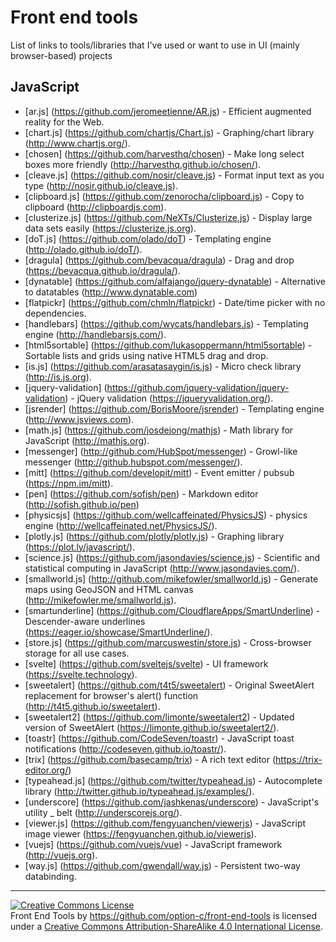 # Front end tools
List of links to tools/libraries that I've used or want to use in UI (mainly browser-based) projects

## JavaScript

- [ar.js] (https://github.com/jeromeetienne/AR.js) - Efficient augmented reality for the Web.
- [chart.js] (https://github.com/chartjs/Chart.js) - Graphing/chart library (http://www.chartjs.org/).
- [chosen] (https://github.com/harvesthq/chosen) - Make long select boxes more friendly (http://harvesthq.github.io/chosen/).
- [cleave.js] (https://github.com/nosir/cleave.js) - Format input text as you type (http://nosir.github.io/cleave.js).
- [clipboard.js] (https://github.com/zenorocha/clipboard.js) - Copy to clipboard (http://clipboardjs.com).
- [clusterize.js] (https://github.com/NeXTs/Clusterize.js) - Display large data sets easily (https://clusterize.js.org).
- [doT.js] (https://github.com/olado/doT) - Templating engine (http://olado.github.io/doT/).
- [dragula] (https://github.com/bevacqua/dragula) - Drag and drop (https://bevacqua.github.io/dragula/).
- [dynatable] (https://github.com/alfajango/jquery-dynatable) - Alternative to datatables (http://www.dynatable.com)
- [flatpickr] (https://github.com/chmln/flatpickr) - Date/time picker with no dependencies.
- [handlebars] (https://github.com/wycats/handlebars.js) - Templating engine (http://handlebarsjs.com/).
- [html5sortable] (https://github.com/lukasoppermann/html5sortable) - Sortable lists and grids using native HTML5 drag and drop.
- [is.js] (https://github.com/arasatasaygin/is.js) - Micro check library (http://is.js.org).
- [jquery-validation] (https://github.com/jquery-validation/jquery-validation) - jQuery validation (https://jqueryvalidation.org/).
- [jsrender] (https://github.com/BorisMoore/jsrender) - Templating engine (http://www.jsviews.com).
- [math.js] (https://github.com/josdejong/mathjs) - Math library for JavaScript (http://mathjs.org).
- [messenger] (http://github.com/HubSpot/messenger) - Growl-like messenger (http://github.hubspot.com/messenger/).
- [mitt] (https://github.com/developit/mitt) - Event emitter / pubsub (https://npm.im/mitt).
- [pen] (https://github.com/sofish/pen) - Markdown editor (http://sofish.github.io/pen)
- [physicsjs] (https://github.com/wellcaffeinated/PhysicsJS) - physics engine (http://wellcaffeinated.net/PhysicsJS/).
- [plotly.js] (https://github.com/plotly/plotly.js) - Graphing library (https://plot.ly/javascript/).
- [science.js] (https://github.com/jasondavies/science.js) - Scientific and statistical computing in JavaScript (http://www.jasondavies.com/).
- [smallworld.js] (http://github.com/mikefowler/smallworld.js) - Generate maps using GeoJSON and HTML canvas (http://mikefowler.me/smallworld.js).
- [smartunderline] (https://github.com/CloudflareApps/SmartUnderline) - Descender-aware underlines (https://eager.io/showcase/SmartUnderline/).
- [store.js] (https://github.com/marcuswestin/store.js) - Cross-browser storage for all use cases.
- [svelte] (https://github.com/sveltejs/svelte) - UI framework (https://svelte.technology).
- [sweetalert] (https://github.com/t4t5/sweetalert) - Original SweetAlert replacement for browser's alert() function (http://t4t5.github.io/sweetalert).
- [sweetalert2] (https://github.com/limonte/sweetalert2) - Updated version of SweetAlert (https://limonte.github.io/sweetalert2/).
- [toastr] (https://github.com/CodeSeven/toastr) - JavaScript toast notifications (http://codeseven.github.io/toastr/).
- [trix] (https://github.com/basecamp/trix) - A rich text editor (https://trix-editor.org/)
- [typeahead.js] (https://github.com/twitter/typeahead.js) - Autocomplete library (http://twitter.github.io/typeahead.js/examples/).
- [underscore] (https://github.com/jashkenas/underscore) - JavaScript's utility _ belt (http://underscorejs.org/).
- [viewer.js] (https://github.com/fengyuanchen/viewerjs) - JavaScript image viewer (https://fengyuanchen.github.io/viewerjs).
- [vuejs] (https://github.com/vuejs/vue) - JavaScript framework (http://vuejs.org).
- [way.js] (https://github.com/gwendall/way.js) - Persistent two-way databinding.

---

<a rel="license" href="http://creativecommons.org/licenses/by-sa/4.0/"><img alt="Creative Commons License" style="border-width:0" src="https://i.creativecommons.org/l/by-sa/4.0/88x31.png" /></a><br /><span xmlns:dct="http://purl.org/dc/terms/" property="dct:title">Front End Tools</span> by <a xmlns:cc="http://creativecommons.org/ns#" href="https://github.com/option-c/front-end-tools" property="cc:attributionName" rel="cc:attributionURL">https://github.com/option-c/front-end-tools</a> is licensed under a <a rel="license" href="http://creativecommons.org/licenses/by-sa/4.0/">Creative Commons Attribution-ShareAlike 4.0 International License</a>.
